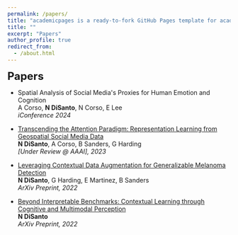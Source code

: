```yaml
---
permalink: /papers/
title: "academicpages is a ready-to-fork GitHub Pages template for academic personal websites"
title: ""
excerpt: "Papers"
author_profile: true
redirect_from:
  - /about.html
---
```

<p style="margin-bottom:10px;"><font size="5"><b>Papers</b></font></p>

- Spatial Analysis of Social Media's Proxies for Human Emotion and Cognition \
A Corso, **N DiSanto**, N Corso, E Lee \
*iConference 2024*

- <a href = "https://arxiv.org/abs/2310.05378">Transcending the Attention Paradigm: Representation Learning from Geospatial Social Media Data</a> \
**N DiSanto**, A Corso, B Sanders, G Harding \
*[Under Review @ AAAI], 2023*

- <a href = "https://arxiv.org/abs/2212.05116">Leveraging Contextual Data Augmentation for Generalizable Melanoma Detection</a> \
**N DiSanto**, G Harding, E Martinez, B Sanders \
*ArXiv Preprint, 2022*

- <a href = "https://arxiv.org/abs/2304.00002">Beyond Interpretable Benchmarks: Contextual Learning through Cognitive and Multimodal Perception</a> \
**N DiSanto** \
*ArXiv Preprint, 2022*

